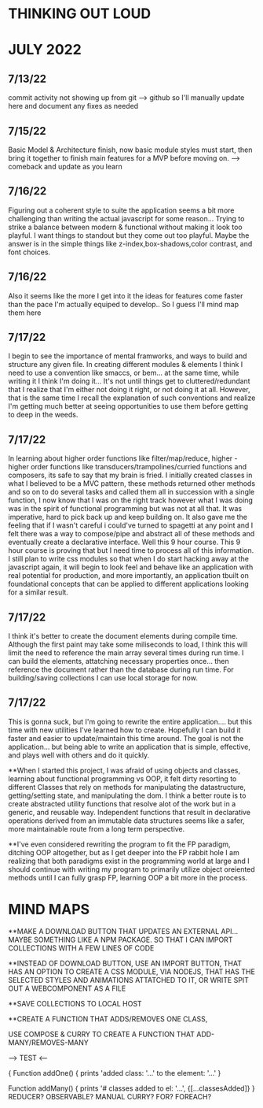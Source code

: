 # THINKING OUT LOUD

# JULY 2022

## 7/13/22
commit activity not showing up from git --> github so I'll manually update here and document any fixes as needed 

## 7/15/22
Basic Model & Architecture finish, now basic module styles must start, then bring it together to finish main features for a MVP before moving on.
--> comeback and update as you learn

## 7/16/22 
Figuring out a coherent style to suite the application seems a bit more challenging than writing the actual javascript for some reason... Trying to 
strike a balance between modern & functional without making it look too playful. I want things to standout but they come out too playful.
Maybe the answer is in the simple things like z-index,box-shadows,color contrast, and font choices.

## 7/16/22
Also it seems like the more I get into it the ideas for features come faster than the pace I'm actually equiped to develop.. So I guess I'll mind map them here

## 7/17/22
I begin to see the importance of mental framworks, and ways to build and structure any given file. In creating different modules & elements I think I need to use a convention like smaccs, or bem... at the same time, while writing it I think I'm doing it... It's not until things get to cluttered/redundant that I realize that I'm either not doing it right, or not doing it at all. However, that is the same time I recall the explanation of such conventions and realize I'm getting much better at seeing opportunities to use them before getting to deep in the weeds.

## 7/17/22
In learning about higher order functions like filter/map/reduce, higher - higher order functions like transducers/trampolines/curried functions and composers, its safe to say that my brain is fried. I initially created classes in what I believed to be a MVC pattern, these methods returned other methods and so on to do several tasks and called them all in succession with a single function, I now know that I was on the right track however what I was doing was in the spirit of functional programming but was not at all that. It was imperative, hard to pick back up and keep building on. It also gave me the feeling that if I wasn't careful i could've turned to spagetti at any point and I felt there was a way to compose/pipe and abstract all of these methods and eventually create a declarative interface. Well this 9 hour course. This 9 hour course is proving that but I need time to process all of this information. I still plan to write css modules so that when I do start hacking away at the javascript again, it will begin to look feel and behave like an application with real potential for production, and more importantly, an application tbuilt on foundational concepts that can be applied to different applications looking for a similar result. 

## 7/17/22

I think it's better to create the document elements during compile time. Although the first paint may take some miliseconds to load, I think this will limit the need to reference the main array several times during run time. I can build the elements, attatching necessary properties once... then reference the document rather than the database during run time. For building/saving collections I can use local storage for now.

## 7/17/22

This is gonna suck, but I'm going to rewrite the entire application.... but this time with new utilities I've learned how to create. Hopefully I can build it faster and easier to update/maintain this time around. The goal is not the application... but being able to write an application that is simple, effective, and plays well with others and do it quickly.

**When I started this project, I was afraid of using objects and classes, learning about functional programming vs OOP, it felt dirty resorting to different Classes that rely on methods for manipulating the datastructure, getting/setting state, and manipulating the dom. I think a better route is to create abstracted utility functions that resolve alot of the work but in a generic, and reusable way. Independent functions that result in declarative operations derived from an immutable data structures seems like a safer, more maintainable route from a long term perspective.

**I've even considered rewriting the program to fit the FP paradigm, ditching OOP altogether, but as I get deeper into the FP rabbit hole I am realizing that both paradigms exist in the programming world at large and I should continue with writing my program to primarily utilize object oreiented methods until I can fully grasp FP, learning OOP a bit more in the process.

# MIND MAPS
**MAKE A DOWNLOAD BUTTON THAT UPDATES AN EXTERNAL API... MAYBE SOMETHING LIKE A NPM PACKAGE. SO THAT I CAN IMPORT COLLECTIONS WITH A FEW LINES OF CODE

**INSTEAD OF DOWNLOAD BUTTON, USE AN IMPORT BUTTON, THAT HAS AN OPTION TO CREATE A CSS MODULE, VIA NODEJS, THAT HAS THE SELECTED STYLES AND ANIMATIONS ATTATCHED TO IT, OR WRITE SPIT OUT A WEBCOMPONENT AS A FILE

**SAVE COLLECTIONS TO LOCAL HOST

**CREATE A FUNCTION THAT ADDS/REMOVES ONE CLASS, 

USE COMPOSE & CURRY TO CREATE A FUNCTION THAT ADD-MANY/REMOVES-MANY 


--> TEST <--

{
  Function addOne() { prints 'added class: '...' to the element: '...' }
  
  Function addMany() { prints '# classes added to el: '...', {[...classesAdded]}
}
REDUCER? OBSERVABLE? MANUAL CURRY? FOR? FOREACH?

